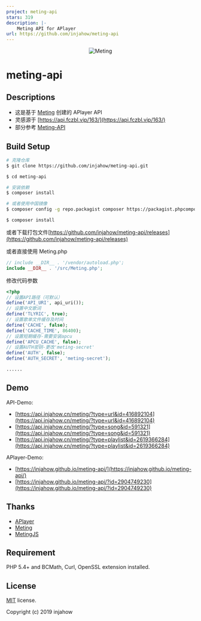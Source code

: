 ```yaml
---
project: meting-api
stars: 319
description: |-
    Meting API for APlayer
url: https://github.com/injahow/meting-api
---
```


<p align="center">
<img src="https://user-images.githubusercontent.com/2666735/30651452-58ae6c88-9deb-11e7-9e13-6beae3f6c54c.png" alt="Meting">
</p>

# meting-api

## Descriptions

- 这是基于 [Meting](https://github.com/metowolf/Meting) 创建的 APlayer API
- 灵感源于 [https://api.fczbl.vip/163/](https://api.fczbl.vip/163/)
- 部分参考 [Meting-API](https://github.com/metowolf/Meting-API)

## Build Setup

```bash
# 克隆仓库
$ git clone https://github.com/injahow/meting-api.git

$ cd meting-api

# 安装依赖
$ composer install

# 或者使用中国镜像
$ composer config -g repo.packagist composer https://packagist.phpcomposer.com

$ composer install
```

或者下载打包文件[https://github.com/injahow/meting-api/releases](https://github.com/injahow/meting-api/releases)

或者直接使用 Meting.php

```php
// include __DIR__ . '/vendor/autoload.php';
include __DIR__ . '/src/Meting.php';
```

修改代码参数

```php
<?php
// 设置API路径（可默认）
define('API_URI', api_uri());
// 设置中文歌词
define('TLYRIC', true);
// 设置歌单文件缓存及时间
define('CACHE', false);
define('CACHE_TIME', 86400);
// 设置短期缓存-需要安装apcu
define('APCU_CACHE', false);
// 设置AUTH密钥-更改'meting-secret'
define('AUTH', false);
define('AUTH_SECRET', 'meting-secret');

......
```

## Demo

API-Demo:

- [https://api.injahow.cn/meting/?type=url&id=416892104](https://api.injahow.cn/meting/?type=url&id=416892104)
- [https://api.injahow.cn/meting/?type=song&id=591321](https://api.injahow.cn/meting/?type=song&id=591321)
- [https://api.injahow.cn/meting/?type=playlist&id=2619366284](https://api.injahow.cn/meting/?type=playlist&id=2619366284)

APlayer-Demo:

- [https://injahow.github.io/meting-api/](https://injahow.github.io/meting-api/)
- [https://injahow.github.io/meting-api/?id=2904749230](https://injahow.github.io/meting-api/?id=2904749230)

## Thanks

- [APlayer](https://github.com/MoePlayer/APlayer)
- [Meting](https://github.com/metowolf/Meting)
- [MetingJS](https://github.com/metowolf/MetingJS)

## Requirement

PHP 5.4+ and BCMath, Curl, OpenSSL extension installed.

## License

[MIT](https://github.com/injahow/meting-api/blob/master/LICENSE) license.

Copyright (c) 2019 injahow

